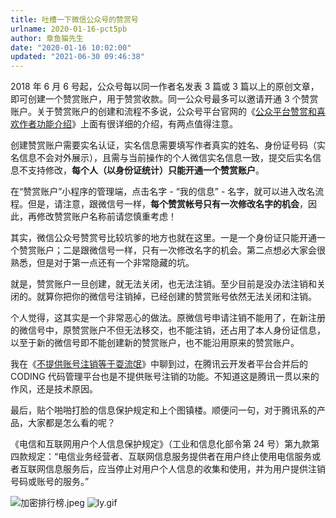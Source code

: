 ```yaml
---
title: 吐槽一下微信公众号的赞赏号
urlname: 2020-01-16-pct5pb
author: 章鱼猫先生
date: "2020-01-16 10:02:00"
updated: "2021-06-30 09:46:38"
---
```


2018 年 6 月 6 号起，公众号每以同一作者名发表 3 篇或 3 篇以上的原创文章，即可创建一个赞赏账户，用于赞赏收款。同一公众号最多可以邀请开通 3 个赞赏账户。关于赞赏账户的创建和流程不多说，公众号平台官网的《[公众平台赞赏和喜欢作者功能介绍](https://kf.qq.com/faq/170110yueMvA170110iIn2uI.html)》上面有很详细的介绍，有两点值得注意。

创建赞赏账户需要实名认证，实名信息需要填写作者真实的姓名、身份证号码（实名信息不会对外展示），且需与当前操作的个人微信实名信息一致，提交后实名信息不支持修改，**每个人（以身份证统计）只能开通一个赞赏账户**。

在“赞赏账户”小程序的管理端，点击名字 - “我的信息” - 名字，就可以进入改名流程。但是，请注意，跟微信号一样，**每个赞赏帐号只有一次修改名字的机会**，因此，再修改赞赏账户名称前请您慎重考虑！

其实，微信公众号赞赏号比较坑爹的地方也就在这里。一是一个身份证只能开通一个赞赏账户；二是跟微信号一样，只有一次修改名字的机会。第二点想必大家会很熟悉，但是对于第一点还有一个非常隐藏的坑。

就是，赞赏账户一旦创建，就无法关闭，也无法注销。至少目前是没办法注销和关闭的。就算你把你的微信号注销掉，已经创建的赞赏账号依然无法关闭和注销。

个人觉得，这其实是一个非常恶心的做法。原微信号申请注销不能用了，在新注册的微信号中，原赞赏账户不但无法移交，也不能注销，还占用了本人身份证信息，以至于新的微信号即不能创建新的赞赏账户，也不能沿用原来的赞赏账户。

我在《[不提供账号注销等于耍流氓](https://www.yuque.com/shenweiyan/cookbook/coding-cancel-account)》中聊到过，在腾讯云开发者平台合并后的 CODING 代码管理平台也是不提供账号注销的功能。不知道这是腾讯一贯以来的作风，还是技术原因。

最后，贴个啪啪打脸的信息保护规定和上个图镇楼。顺便问一句，对于腾讯系的产品，大家都是怎么看的呢？

《电信和互联网用户个人信息保护规定》（工业和信息化部令第 24 号）第九款第四款规定：“电信业务经营者、互联网信息服务提供者在用户终止使用电信服务或者互联网信息服务后，应当停止对用户个人信息的收集和使用，并为用户提供注销号码或账号的服务。”

![加密排行榜.jpeg](https://shub-1251708715.cos.ap-guangzhou.myqcloud.com/elog-cookbook-img/FpvGiW6UG9GQL2ZH5BgzALf-16L3.jpeg)
![ly.gif](https://shub-1251708715.cos.ap-guangzhou.myqcloud.com/elog-cookbook-img/FlMO8jnjfaW7QalT7nyPkxQ4d37w.gif)
